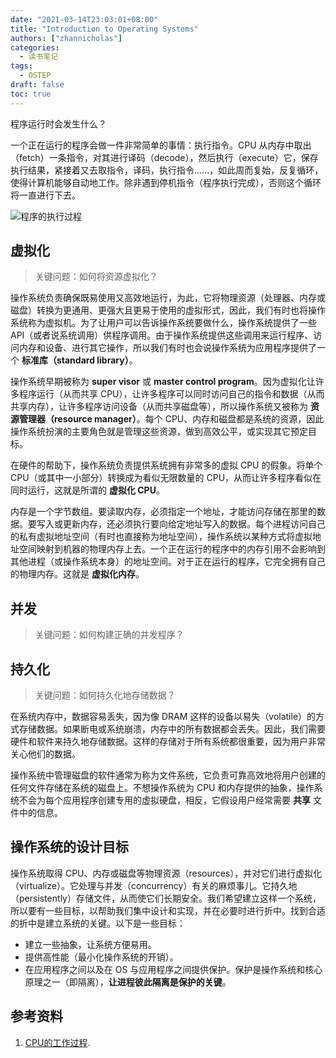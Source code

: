 ```yaml
---
date: "2021-03-14T23:03:01+08:00"
title: "Introduction to Operating Systems"
authors: ["zhannicholas"]
categories:
  - 读书笔记
tags:
  - OSTEP
draft: false
toc: true
---
```


程序运行时会发生什么？

一个正在运行的程序会做一件非常简单的事情：执行指令。CPU 从内存中取出（fetch）一条指令，对其进行译码（decode），然后执行（execute）它，保存执行结果，紧接着又去取指令，译码，执行指令……，如此周而复始，反复循环，使得计算机能够自动地工作。除非遇到停机指令（程序执行完成），否则这个循环将一直进行下去。

![程序的执行过程](/images/reading_notes/ostep/execution-process_of_a_procedure.jpg "程序的执行过程")

## 虚拟化

> 关键问题：如何将资源虚拟化？

操作系统负责确保既易使用又高效地运行，为此，它将物理资源（处理器、内存或磁盘）转换为更通用、更强大且更易于使用的虚拟形式，因此，我们有时也将操作系统称为虚拟机。为了让用户可以告诉操作系统要做什么，操作系统提供了一些 API（或者说系统调用）供程序调用。由于操作系统提供这些调用来运行程序、访问内存和设备、进行其它操作，所以我们有时也会说操作系统为应用程序提供了一个 **标准库（standard library）**。

操作系统早期被称为 **super visor** 或 **master control program**。因为虚拟化让许多程序运行（从而共享 CPU），让许多程序可以同时访问自己的指令和数据（从而共享内存），让许多程序访问设备（从而共享磁盘等），所以操作系统又被称为 **资源管理器（resource manager）**。每个 CPU、内存和磁盘都是系统的资源，因此操作系统扮演的主要角色就是管理这些资源，做到高效公平，或实现其它预定目标。

在硬件的帮助下，操作系统负责提供系统拥有非常多的虚拟 CPU 的假象。将单个 CPU（或其中一小部分）转换成为看似无限数量的 CPU，从而让许多程序看似在同时运行，这就是所谓的 **虚拟化 CPU**。

内存是一个字节数组。要读取内存，必须指定一个地址，才能访问存储在那里的数据。要写入或更新内存，还必须执行要向给定地址写入的数据。每个进程访问自己的私有虚拟地址空间（有时也直接称为地址空间），操作系统以某种方式将虚拟地址空间映射到机器的物理内存上去。一个正在运行的程序中的内存引用不会影响到其他进程（或操作系统本身）的地址空间。对于正在运行的程序，它完全拥有自己的物理内存。这就是 **虚拟化内存**。

## 并发

> 关键问题：如何构建正确的并发程序？

## 持久化

> 关键问题：如何持久化地存储数据？

在系统内存中，数据容易丢失，因为像 DRAM 这样的设备以易失（volatile）的方式存储数据。如果断电或系统崩溃，内存中的所有数据都会丢失。因此，我们需要硬件和软件来持久地存储数据。这样的存储对于所有系统都很重要，因为用户非常关心他们的数据。

操作系统中管理磁盘的软件通常为称为文件系统，它负责可靠高效地将用户创建的任何文件存储在系统的磁盘上。不想操作系统为 CPU 和内存提供的抽象，操作系统不会为每个应用程序创建专用的虚拟硬盘，相反，它假设用户经常需要 **共享** 文件中的信息。

## 操作系统的设计目标

操作系统取得 CPU、内存或磁盘等物理资源（resources），并对它们进行虚拟化（virtualize）。它处理与并发（concurrency）有关的麻烦事儿。它持久地（persistently）存储文件，从而使它们长期安全。我们希望建立这样一个系统，所以要有一些目标，以帮助我们集中设计和实现，并在必要时进行折中。找到合适的折中是建立系统的关键。以下是一些目标：

* 建立一些抽象，让系统方便易用。
* 提供高性能（最小化操作系统的开销）。
* 在应用程序之间以及在 OS 与应用程序之间提供保护。保护是操作系统和核心原理之一（即隔离），**让进程彼此隔离是保护的关键**。

## 参考资料

1. [CPU的工作过程](https://software.intel.com/content/www/cn/zh/develop/articles/book-processor-architecture_cpu_work_process.htm).
